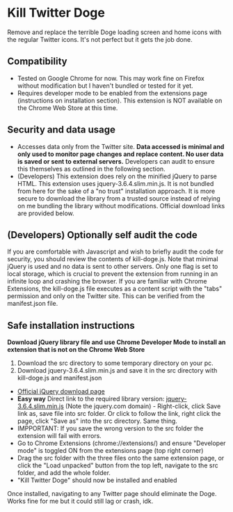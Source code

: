 # Kill Twitter Doge
Remove and replace the terrible Doge loading screen and home icons with the regular Twitter icons.
It's not perfect but it gets the job done.

## Compatibility
- Tested on Google Chrome for now. This may work fine on Firefox without modification but I haven't bundled or tested for it yet. 
- Requires developer mode to be enabled from the extensions page (instructions on installation section). This extension is NOT available on the Chrome Web Store at this time.

## Security and data usage
- Accesses data only from the Twitter site. **Data accessed is minimal and only used to monitor page changes and replace content. No user data is saved or sent to external servers.** Developers can audit to ensure this themselves as outlined in the following section.
- (Developers) This extension does rely on the minified jQuery to parse HTML. This extension uses jquery-3.6.4.slim.min.js. It is not bundled from here for the sake of a "no trust" installation approach. It is more secure to download the library from a trusted source instead of relying on me bundling the library without modifications. Official download links are provided below.

## (Developers) Optionally self audit the code
If you are comfortable with Javascript and wish to briefly audit the code for security, you should review the contents of kill-doge.js. Note that minimal jQuery is used and no data is sent to other servers. Only one flag is set to local storage, which is crucial to prevent the extension from running in an infinite loop and crashing the browser. If you are familiar with Chrome Extensions, the kill-doge.js file executes as a content script with the "tabs" permission and only on the Twitter site. This can be verified from the manifest.json file.

## Safe installation instructions
**Download jQuery library file and use Chrome Developer Mode to install an extension that is not on the Chrome Web Store**
1. Download the src directory to some temporary directory on your pc.
2. Download jquery-3.6.4.slim.min.js and save it in the src directory with kill-doge.js and manifest.json
  - [Official jQuery download page](https://jquery.com/download/)
  - **Easy way** Direct link to the required library version: [jquery-3.6.4.slim.min.js](https://code.jquery.com/jquery-3.6.4.slim.min.js) (Note the jquery.com domain)     - Right-click, click Save link as, save file into src folder. Or click to follow the link, right click the page, click "Save as" into the src directory. Same thing.
  - IMPPORTANT: If you save the wrong version to the src folder the extension will fail with errors.
- Go to Chrome Extensions (chrome://extensions/) and ensure "Developer mode" is toggled ON from the extensions page (top right corner)
- Drag the src folder with the three files onto the same extension page, or click the "Load unpacked" button from the top left, navigate to the src folder, and add the whole folder.
- "Kill Twitter Doge" should now be installed and enabled

Once installed, navigating to any Twitter page should eliminate the Doge. Works fine for me but it could still lag or crash, idk.

